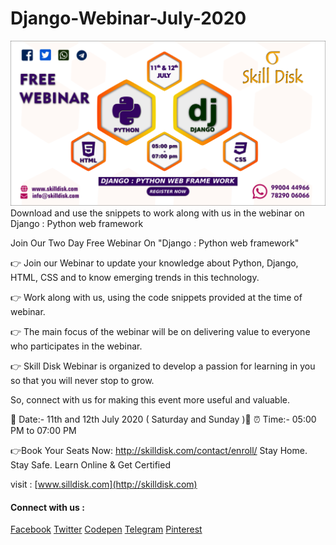 # Django-Webinar-July-2020

![Django : Python web framework](/assests/banner.png)
Download and use the snippets to work along with us in the webinar on Django : Python web framework

Join Our Two Day Free Webinar On "Django : Python web framework"

👉 Join our Webinar to update your knowledge about Python, Django, HTML, CSS and to know emerging trends in this technology.

👉 Work along with us, using the code snippets provided at the time of webinar.

👉 The main focus of the webinar will be on delivering value to everyone who participates in the webinar.

👉 Skill Disk Webinar is organized to develop a  passion for learning in you so that you will never stop to grow.
 

So, connect with us for making this event more useful and valuable.

🔸 Date:- 11th and 12th July 2020 ( Saturday and Sunday )🔸
⏰ Time:- 05:00 PM to 07:00 PM

👉Book Your Seats Now: http://skilldisk.com/contact/enroll/
Stay Home. Stay Safe. Learn Online & Get Certified

visit : [www.silldisk.com](http://skilldisk.com)

#### Connect with us :
[Facebook](https://www.facebook.com/skilldisk)
[Twitter](https://twitter.com/skilldisk)
[Codepen](https://codepen.io/skilldisk)
[Telegram](https://t.me/skilldisk/)
[Pinterest](https://in.pinterest.com/skilldisk/)
